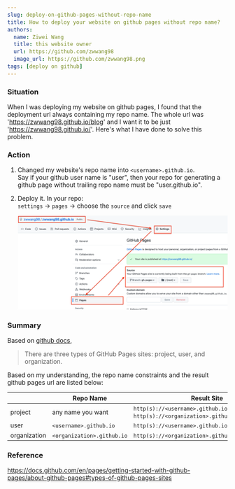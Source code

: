 ```yaml
---
slug: deploy-on-github-pages-without-repo-name
title: How to deploy your website on github pages without repo name?
authors:
  name: Ziwei Wang
  title: this website owner
  url: https://github.com/zwwang98
  image_url: https://github.com/zwwang98.png
tags: [deploy on github]
---
```


### Situation
When I was deploying my website on github pages, I found that the deployment url always containing my repo name. The whole url was 'https://zwwang98.github.io/blog' and I want it to be just 'https://zwwang98.github.io/'. Here's what I have done to solve this problem.

### Action
1. Changed my website's repo name into `<username>.github.io`.  
   Say if your github user name is "user", then your repo for generating a github page without trailing repo name must be "user.github.io".
2. Deploy it. In your repo:  
   `settings` -> `pages` -> choose the `source` and click `save`

   ![how to deploy on github](./how-to-deploy-on-github.png)

### Summary
Based on [github docs](https://docs.github.com/en/pages/getting-started-with-github-pages/about-github-pages#types-of-github-pages-sites),  
> There are three types of GitHub Pages sites: project, user, and organization.

Based on my understanding, the repo name constraints and the result github pages url are listed below:  

|              | Repo Name                  | Result Site                                                                                          |
|--------------|----------------------------|------------------------------------------------------------------------------------------------------|
| project      | any name you want          | `http(s)://<username>.github.io/<repository>`  or  `http(s)://<organization>.github.io/<repository>` |
| user         | `<username>.github.io`     | `http(s)://<username>.github.io`                                                                     |
| organization | `<organization>.github.io` | `http(s)://<organization>.github.io`                                                                 |



### Reference
https://docs.github.com/en/pages/getting-started-with-github-pages/about-github-pages#types-of-github-pages-sites